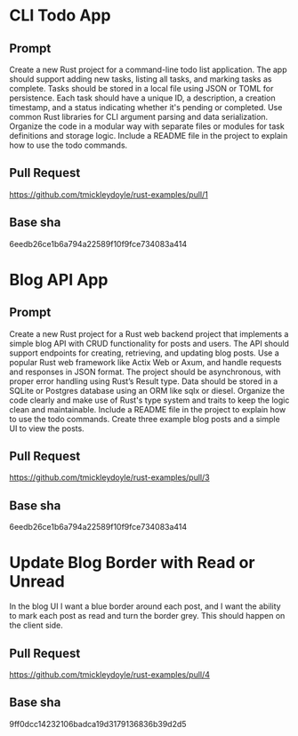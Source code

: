 # CLI Todo App

## Prompt

Create a new Rust project for a command-line todo list application. The app should support adding new tasks, listing all tasks, and marking tasks as complete. Tasks should be stored in a local file using JSON or TOML for persistence. Each task should have a unique ID, a description, a creation timestamp, and a status indicating whether it's pending or completed. Use common Rust libraries for CLI argument parsing and data serialization. Organize the code in a modular way with separate files or modules for task definitions and storage logic. Include a README file in the project to explain how to use the todo commands.

## Pull Request

https://github.com/tmickleydoyle/rust-examples/pull/1

## Base sha

6eedb26ce1b6a794a22589f10f9fce734083a414

# Blog API App

## Prompt

Create a new Rust project for a Rust web backend project that implements a simple blog API with CRUD functionality for posts and users. The API should support endpoints for creating, retrieving, and updating blog posts. Use a popular Rust web framework like Actix Web or Axum, and handle requests and responses in JSON format. The project should be asynchronous, with proper error handling using Rust’s Result type. Data should be stored in a SQLite or Postgres database using an ORM like sqlx or diesel. Organize the code clearly and make use of Rust's type system and traits to keep the logic clean and maintainable. Include a README file in the project to explain how to use the todo commands. Create three example blog posts and a simple UI to view the posts.

## Pull Request

https://github.com/tmickleydoyle/rust-examples/pull/3

## Base sha

6eedb26ce1b6a794a22589f10f9fce734083a414

# Update Blog Border with Read or Unread

In the blog UI I want a blue border around each post, and I want the ability to mark each post as read and turn the border grey. This should happen on the client side.

## Pull Request

https://github.com/tmickleydoyle/rust-examples/pull/4

## Base sha

9ff0dcc14232106badca19d3179136836b39d2d5

